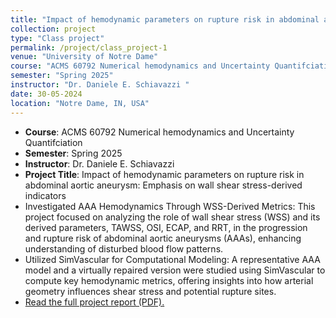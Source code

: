 ```yaml
---
title: "Impact of hemodynamic parameters on rupture risk in abdominal aortic aneurysm: Emphasis on wall shear stress-derived indicators "
collection: project
type: "Class project"
permalink: /project/class_project-1
venue: "University of Notre Dame"
course: "ACMS 60792 Numerical hemodynamics and Uncertainty Quantifciation"
semester: "Spring 2025"
instructor: "Dr. Daniele E. Schiavazzi "
date: 30-05-2024
location: "Notre Dame, IN, USA"
---
```


- **Course**: ACMS 60792 Numerical hemodynamics and Uncertainty Quantifciation
- **Semester**: Spring 2025
- **Instructor**: Dr. Daniele E. Schiavazzi
- **Project Title**: Impact of hemodynamic parameters on rupture risk in abdominal aortic aneurysm: Emphasis on wall shear stress-derived indicators
- Investigated AAA Hemodynamics Through WSS-Derived Metrics: This project focused on analyzing the role of wall shear stress (WSS) and its derived parameters, TAWSS, OSI, ECAP, and RRT, in the progression and rupture risk of abdominal aortic aneurysms (AAAs), enhancing understanding of disturbed blood flow patterns.
- Utilized SimVascular for Computational Modeling: A representative AAA model and a virtually repaired version were studied using SimVascular to compute key hemodynamic metrics, offering insights into how arterial geometry influences shear stress and potential rupture sites.
- [Read the full project report (PDF).](http://harihara-m.github.io/files/acms60792_CVandUQ.pdf)
